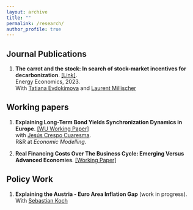 ```yaml
---
layout: archive
title: ""
permalink: /research/
author_profile: true
---
```

## Journal Publications

1. **The carrot and the stock: In search of stock-market incentives for decarbonization**. [[Link]](https://www.sciencedirect.com/science/article/pii/S0140988323001135). <br />
Energy Economics, 2023. <br />
With [Tatiana Evdokimova](https://twitter.com/Tatiana_Evd?s=20) and [Laurent Millischer](https://www.jvi.org/about/staff-list/staff-detailview.html?perid=39&no_cache=1)


## Working papers

1. **Explaining Long-Term Bond Yields Synchronization Dynamics in Europe**. [[WU Working Paper]](https://research.wu.ac.at/de/publications/explaining-long-term-bond-yields-synchronization-dynamics-in-euro)  <br />
with [Jesús Crespo Cuaresma](https://www.wu.ac.at/economics/mitarbeiter-innen/crespo-j/). <br />
R&R at _Economic Modelling_. 

2. **Real Financing Costs Over The Business Cycle: Emerging Versus Advanced Economies**. [[Working Paper]](/files/Fernandez_fin_costs.pdf)


## Policy Work

1. **Explaining the Austria - Euro Area Inflation Gap** (work in progress). <br />
With [Sebastian Koch](https://www.ihs.ac.at/people/sebastian-koch/)